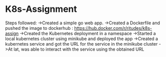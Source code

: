 # K8s-Assignment

Steps followed:
->Created a simple go web app.
->Created a Dockerfile and pushed the image to dockerhub : https://hub.docker.com/r/ritudes/k8s-assign 
->Created the Kubernetes deployment in a namespace
->Started a local kubernetes cluster using minikube and deployed the app
->Created a kubernetes service and got the URL for the service in the minikube cluster
->At lat, was able to interact with the service using the obtained URL
